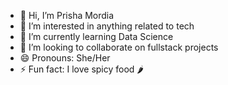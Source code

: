- 👋 Hi, I’m Prisha Mordia
- 👀 I’m interested in anything related to tech
- 🌱 I’m currently learning Data Science
- 💞️ I’m looking to collaborate on fullstack projects
- 😄 Pronouns: She/Her
- ⚡ Fun fact: I love spicy food 🌶️

<!---
Prisha-Mordia/Prisha-Mordia is a ✨ special ✨ repository because its `README.md` (this file) appears on your GitHub profile.
You can click the Preview link to take a look at your changes.
--->
